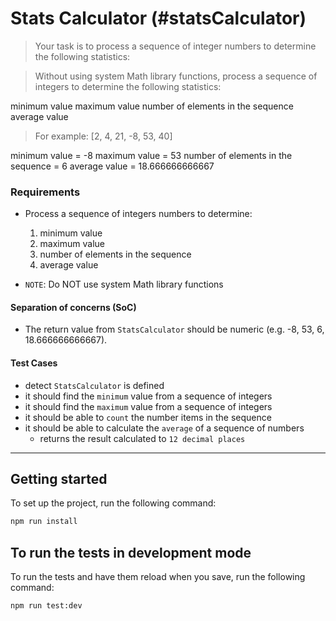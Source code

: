# Stats Calculator (#statsCalculator)

> Your task is to process a sequence of integer numbers to determine the following statistics:

> Without using system Math library functions, process a sequence of integers to determine the following statistics:

minimum value
maximum value
number of elements in the sequence
average value

> For example: [2, 4, 21, -8, 53, 40]

minimum value = -8
maximum value = 53
number of elements in the sequence = 6
average value = 18.666666666667

### Requirements 
- Process a sequence of integers numbers to determine:
  1. minimum value 
  2. maximum value 
  3. number of elements in the sequence 
  4. average value
  
- `NOTE`: Do NOT use system Math library functions

#### Separation of concerns (SoC)
- The return value from `StatsCalculator` should be numeric (e.g. -8, 53, 6, 18.666666666667).

#### Test Cases 
- detect `StatsCalculator` is defined
- it should find the `minimum` value from a sequence of integers 
- it should find the `maximum` value from a sequence of integers 
- it should be able to `count` the number items in the sequence
- it should be able to calculate the `average` of a sequence of numbers
  - returns the result calculated to `12 decimal places`




---
## Getting started

To set up the project, run the following command:

```bash
npm run install
```

## To run the tests in development mode

To run the tests and have them reload when you save, run the following command:

```bash
npm run test:dev
```